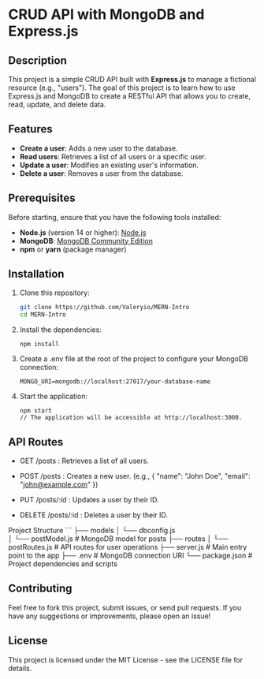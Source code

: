 # CRUD API with MongoDB and Express.js

## Description
This project is a simple CRUD API built with **Express.js** to manage a fictional resource (e.g., "users"). The goal of this project is to learn how to use Express.js and MongoDB to create a RESTful API that allows you to create, read, update, and delete data.

## Features
- **Create a user**: Adds a new user to the database.
- **Read users**: Retrieves a list of all users or a specific user.
- **Update a user**: Modifies an existing user's information.
- **Delete a user**: Removes a user from the database.

## Prerequisites
Before starting, ensure that you have the following tools installed:
- **Node.js** (version 14 or higher): [Node.js](https://nodejs.org/)
- **MongoDB**: [MongoDB Community Edition](https://www.mongodb.com/try/download/community)
- **npm** or **yarn** (package manager)

## Installation

1. Clone this repository:
   ```bash
   git clone https://github.com/Valeryio/MERN-Intro
   cd MERN-Intro


2. Install the dependencies:

	````
	npm install

3. Create a .env file at the root of the project to configure your MongoDB connection:
	```
	MONGO_URI=mongodb://localhost:27017/your-database-name

4. Start the application:
	```
	npm start
	// The application will be accessible at http://localhost:3000.

## API Routes
- GET /posts : Retrieves a list of all users.

- POST /posts : Creates a new user. (e.g., { "name": "John Doe", "email": "john@example.com" })

- PUT /posts/:id : Updates a user by their ID.

- DELETE /posts/:id : Deletes a user by their ID.

Project Structure
	```
	├── models
	│   └── dbconfig.js  
	│   └── postModel.js            # MongoDB model for posts
	├── routes
	│   └── postRoutes.js      # API routes for user operations
	├── server.js              # Main entry point to the app
	├── .env                   # MongoDB connection URI
	└── package.json           # Project dependencies and scripts


## Contributing
Feel free to fork this project, submit issues, or send pull requests. If you have any suggestions or improvements, please open an issue!


## License
This project is licensed under the MIT License - see the LICENSE file for details.